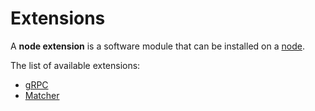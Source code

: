 # Extensions

A **node extension** is a software module that can be installed on a [node](/en/blockchain/node.md).

The list of available extensions:

* [gRPC](/en/waves-node/extensions/grpc-server.md)
* [Matcher](/en/waves-node/extensions/matcher.md)
